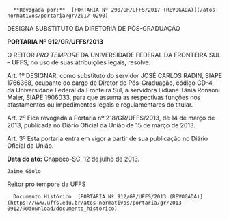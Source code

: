      **Revogada por:**  [PORTARIA Nº 290/GR/UFFS/2017 (REVOGADA)](/atos-normativos/portaria/gr/2017-0290) 

   DESIGNA SUBSTITUTO DA DIRETORIA DE PÓS-GRADUAÇÃO  

 

 **PORTARIA Nº 912/GR/UFFS/2013**

  

 O REITOR *PRO TEMPORE* DA UNIVERSIDADE FEDERAL DA FRONTEIRA SUL – UFFS, no uso de suas atribuições legais, resolve:

  

 Art. 1º DESIGNAR, como substituto do servidor JOSÉ CARLOS RADIN, SIAPE 1766368, ocupante do cargo de Diretor de Pós-Graduação, código CD-4, da Universidade Federal da Fronteira Sul, a servidora Lidiane Tânia Ronsoni Maier, SIAPE 1906033, para que assuma as respectivas funções nos afastamentos ou impedimentos legais e regulamentares do titular. 

  

 Art. 2º Fica revogada a Portaria nº 218/GR/UFFS/2013, de 14 de março de 2013, publicada no Diário Oficial da União de 15 de março de 2013.

  

 Art. 3º Esta portaria entra em vigor a partir de sua publicação no Diário Oficial da União.

  

  

   **Data do ato:** Chapecó-SC, 12 de julho de 2013.   
 

    Jaime Giolo   
 Reitor pro tempore da UFFS 

      Documento Histórico  [PORTARIA Nº 912/GR/UFFS/2013 (REVOGADA)](https://www.uffs.edu.br/atos-normativos/portaria/gr/2013-0912/@@download/documento_historico)     
      